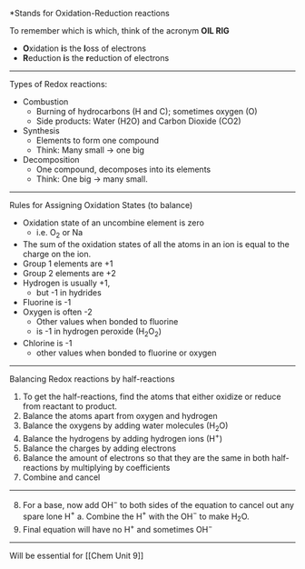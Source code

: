 *Stands for Oxidation-Reduction reactions

To remember which is which, think of the acronym **OIL RIG**
- **O**xidation **i**s the **l**oss of electrons
- **R**eduction **i**s the **r**eduction of electrons
---
Types of Redox reactions:
- Combustion
	- Burning of hydrocarbons (H and C); sometimes oxygen (O)
	- Side products: Water (H2O) and Carbon Dioxide (CO2)
- Synthesis
	- Elements to form one compound
	- Think: Many small -> one big
- Decomposition
	- One compound, decomposes into its elements
	- Think: One big -> many small.
---
Rules for Assigning Oxidation States (to balance)
- Oxidation state of an uncombine element is zero
	- i.e. O$_2$ or Na
- The sum of the oxidation states of all the atoms in an ion is equal to the charge on the ion.
- Group 1 elements are +1
- Group 2 elements are +2
- Hydrogen is usually +1, 
	- but -1 in hydrides
- Fluorine is -1
- Oxygen is often -2
	- Other values when bonded to fluorine
	- is -1 in hydrogen peroxide (H$_2$O$_2$)
- Chlorine is -1
	- other values when bonded to fluorine or oxygen
---
Balancing Redox reactions by half-reactions
1. To get the half-reactions, find the atoms that either oxidize or reduce from reactant to product.
2. Balance the atoms apart from oxygen and hydrogen
3. Balance the oxygens by adding water molecules (H$_2$O)
4. Balance the hydrogens by adding hydrogen ions (H$^+$)
5. Balance the charges by adding electrons
6. Balance the amount of electrons so that they are the same in both half-reactions by multiplying by coefficients
7. Combine and cancel
---
8. For a base, now add OH$^-$ to both sides of the equation to cancel out any spare lone H$^+$
	a. Combine the H$^+$ with the OH$^-$ to make H$_2$O.
9. Final equation will have no H$^+$ and sometimes OH$^-$


---
Will be essential for [[Chem Unit 9]]
